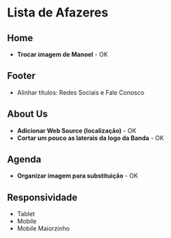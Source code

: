 # Lista de Afazeres

## Home
* **Trocar imagem de Manoel** - OK

## Footer
* Alinhar títulos: Redes Sociais e Fale Conosco

## About Us
* **Adicionar Web Source (localização)** - OK
* **Cortar um pouco as laterais da logo da Banda** - OK

## Agenda
* **Organizar imagem para substituição** - OK

## Responsividade
* Tablet
* Mobile
* Mobile Maiorzinho
